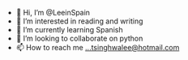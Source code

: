 - 👋 Hi, I’m @LeeinSpain
- 👀 I’m interested in reading and writing
- 🌱 I’m currently learning Spanish
- 💞️ I’m looking to collaborate on python
- 📫 How to reach me ...tsinghwalee@hotmail.com

<!---
LeeinSpain/LeeinSpain is a ✨ special ✨ repository because its `README.md` (this file) appears on your GitHub profile.
You can click the Preview link to take a look at your changes.
--->
